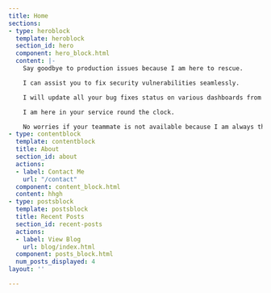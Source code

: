 ```yaml
---
title: Home
sections:
- type: heroblock
  template: heroblock
  section_id: hero
  component: hero_block.html
  content: |-
    Say goodbye to production issues because I am here to rescue.

    I can assist you to fix security vulnerabilities seamlessly.

    I will update all your bug fixes status on various dashboards from your IDE.

    I am here in your service round the clock.

    No worries if your teammate is not available because I am always there to help you.
- type: contentblock
  template: contentblock
  title: About
  section_id: about
  actions:
  - label: Contact Me
    url: "/contact"
  component: content_block.html
  content: hhgh
- type: postsblock
  template: postsblock
  title: Recent Posts
  section_id: recent-posts
  actions:
  - label: View Blog
    url: blog/index.html
  component: posts_block.html
  num_posts_displayed: 4
layout: ''

---
```

